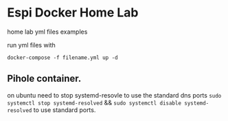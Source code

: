 # Espi Docker Home Lab

home lab yml files examples

run yml files with

```
docker-compose -f filename.yml up -d
```



## Pihole container.
on ubuntu need to stop systemd-resovle to use the standard dns ports ```sudo systemctl stop systemd-resolved``` && ```sudo systemctl disable systemd-resolved``` to use standard ports.
